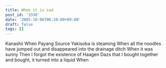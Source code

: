 ```yaml
---
title: When it is sad
post_id: '3330'
date: '2005-10-06T06:20:00+09:00'
draft: false
tags: []
---
```


Kanashii When Payang Source Yakisoba is steaming When all the noodles have jumped out and disappeared into the drainage ditch When it was sunny Then I forgot the existence of Haagen Dazs that I bought together and bought, it turned into a liquid When